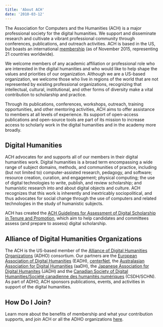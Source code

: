 ```yaml
---
title: 'About ACH'
date: '2010-03-12'
---
```

The Association for Computers and the Humanities (ACH) is a major professional society for the digital humanities. We support and disseminate research and cultivate a vibrant professional community through conferences, publications, and outreach activities. ACH is based in the US, but boasts an international [membership](https://members.ach.org/) (as of November 2015, representing 21 countries worldwide).

We welcome members of any academic affiliation or professional role who are interested in the digital humanities and who would like to help shape the values and priorities of our organization. Although we are a US-based organization, we welcome those who live in regions of the world that are not represented by existing professional organizations, recognizing that intellectual, cultural, institutional, and other forms of diversity make a vital contribution to scholarship and practice.

Through its publications, conferences, workshops, outreach, training opportunities, and other mentoring activities, ACH aims to offer assistance to members at all levels of experience. Its support of open-access publications and open-source tools are part of its mission to increase access to scholarly work in the digital humanities and in the academy more broadly.

Digital Humanities
------------------

ACH advocates for and supports all of our members in their digital humanities work. Digital humanities is a broad term encompassing a wide range of subject domains, methods, and communities of practice, including (but not limited to) computer-assisted research, pedagogy, and software; resource creation, curation, and engagement; physical computing; the use of digital technologies to write, publish, and review scholarship; and humanistic research into and about digital objects and culture. ACH recognizes that this work is inherently and inextricably sociopolitical, and thus advocates for social change through the use of computers and related technologies in the study of humanistic subjects.

ACH has created the [ACH Guidelines for Assessment of Digital Scholarship in Tenure and Promotion](http://ach.org/ach-guidelines-for-assessment-of-digital-scholarship-in-tenure-and-promotion/), which aim to help candidates and committees assess (and prepare to assess) digital scholarship.

Alliance of Digital Humanities Organizations
--------------------------------------------

The ACH is the US-based member of the [Alliance of Digital Humanities Organizations](http://digitalhumanities.org) (ADHO) consortium. Our partners are the [European Association of Digital Humanities](http://eadh.org/) (EADH), [centerNet](http://dhcenternet.org/), the [Australasian Association for Digital Humanities](http://aa-dh.org/) (aaDH), the [Japanese Association for Digital Humanites](http://www.jadh.org/) (JADH) and the [Canadian Society of Digital Humanities/Société canadienne des humanités numériques](http://csdh-schn.org/) (CSDH/SCHN). As part of ADHO, ACH sponsors publications, events, and activities in support of the digital humanities.

How Do I Join?
--------------

Learn more about the benefits of membership and what your contribution supports, and join ACH or all the ADHO organizations [here](https://members.ach.org/).